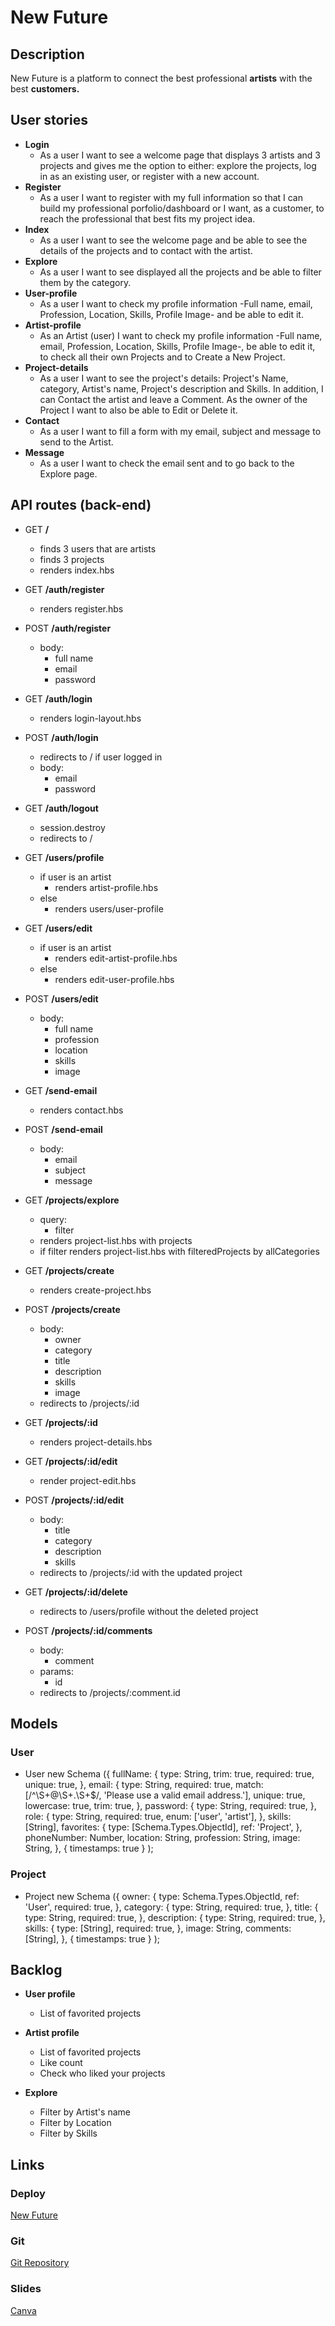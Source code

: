# New Future

## Description

New Future is a platform to connect the best professional **artists** with the best **customers.**

## User stories

- **Login** 
  - As a user I want to see a welcome page that displays 3 artists and 3 projects and gives me the option to either: explore the projects, log in as an existing user, or register with a new account.
- **Register** 
  - As a user I want to register with my full information so that I can build my professional porfolio/dashboard or I want, as a customer, to reach the professional that best fits my project idea.
- **Index** 
  - As a user I want to see the welcome page and be able to see the details of the projects and to contact with the artist.
- **Explore** 
  - As a user I want to see displayed all the projects and be able to filter them by the category.
- **User-profile** 
  - As a user I want to check my profile information -Full name, email, Profession, Location, Skills, Profile Image- and be able to edit it.
- **Artist-profile** 
  - As an Artist (user) I want to check my profile information -Full name, email, Profession, Location, Skills, Profile Image-, be able to edit it, to check all their own Projects and to Create a New Project.
- **Project-details** 
  - As a user I want to see the project's details: Project's Name, category, Artist's name, Project's description and Skills. In addition, I can Contact the artist and leave a Comment. As the owner of the Project I want to also be able to Edit or Delete it.
- **Contact**  
  - As a user I want to fill a form with my email, subject and message to send to the Artist.
- **Message** 
  - As a user I want to check the email sent and to go back to the Explore page.

## API routes (back-end)

- GET **/**
  - finds 3 users that are artists
  - finds 3 projects
  - renders index.hbs

- GET **/auth/register**
  - renders register.hbs

- POST **/auth/register**
  - body:
    - full name
    - email
    - password
    
- GET **/auth/login**
  - renders login-layout.hbs

- POST **/auth/login**
  - redirects to / if user logged in
  - body:
    - email
    - password

- GET **/auth/logout**
  - session.destroy
  - redirects to /
  
- GET **/users/profile**
  - if user is an artist
    - renders artist-profile.hbs
  - else
    - renders users/user-profile

- GET **/users/edit**
  - if user is an artist
    - renders edit-artist-profile.hbs
  - else
    - renders edit-user-profile.hbs

- POST **/users/edit**
  - body:
    - full name
    - profession
    - location
    - skills
    - image
    
- GET **/send-email**
  - renders contact.hbs

- POST **/send-email**
  - body:
    - email
    - subject
    - message

- GET **/projects/explore**
  - query:
    - filter
  - renders project-list.hbs with projects
  - if filter renders project-list.hbs with filteredProjects by allCategories

- GET **/projects/create**
  - renders create-project.hbs

- POST **/projects/create**
  - body:
    - owner
    - category
    - title
    - description
    - skills
    - image
  - redirects to /projects/:id

- GET **/projects/:id**
  - renders project-details.hbs

- GET **/projects/:id/edit**
  - render project-edit.hbs

- POST **/projects/:id/edit**
  - body:
    - title
    - category
    - description
    - skills
  - redirects to /projects/:id with the updated project

- GET **/projects/:id/delete**
  - redirects to /users/profile without the deleted project

- POST **/projects/:id/comments**
  - body:
    - comment
  - params:
    - id
  - redirects to /projects/:comment.id

## Models

### User

- User new Schema ({
    fullName: {
      type: String,
      trim: true,
      required: true,
      unique: true,
    },
    email: {
      type: String,
      required: true,
      match: [/^\S+@\S+\.\S+$/, 'Please use a valid email address.'],
      unique: true,
      lowercase: true,
      trim: true,
    },
    password: {
      type: String,
      required: true,
    },
    role: {
      type: String,
      required: true,
      enum: ['user', 'artist'],
    },
    skills: [String],
    favorites: {
      type: [Schema.Types.ObjectId],
      ref: 'Project',
    },
    phoneNumber: Number,
    location: String,
    profession: String,
    image: String,
  },
  { timestamps: true }
);

### Project

- Project new Schema ({
    owner: {
      type: Schema.Types.ObjectId,
      ref: 'User',
      required: true,
    },
    category: {
      type: String,
      required: true,
    },
    title: {
      type: String,
      required: true,
    },
    description: {
      type: String,
      required: true,
    },
    skills: {
      type: [String],
      required: true,
    },
      image: String,
      comments: [String],
    },
    { timestamps: true }
  );

## Backlog

- **User profile**
  - List of favorited projects

- **Artist profile**
  - List of favorited projects
  - Like count
  - Check who liked your projects

- **Explore**
  - Filter by Artist's name
  - Filter by Location
  - Filter by Skills

## Links

### Deploy

[New Future](https://clumsy-snaps-ant.cyclic.app/)

### Git

[Git Repository](https://github.com/li0nh4z3/m2-project)

### Slides

[Canva](https://www.canva.com/design/DAFeAGspR8I/6y2KDF900bNvXyScHMUJ0g/edit?utm_content=DAFeAGspR8I&utm_campaign=designshare&utm_medium=link2&utm_source=sharebutton)
